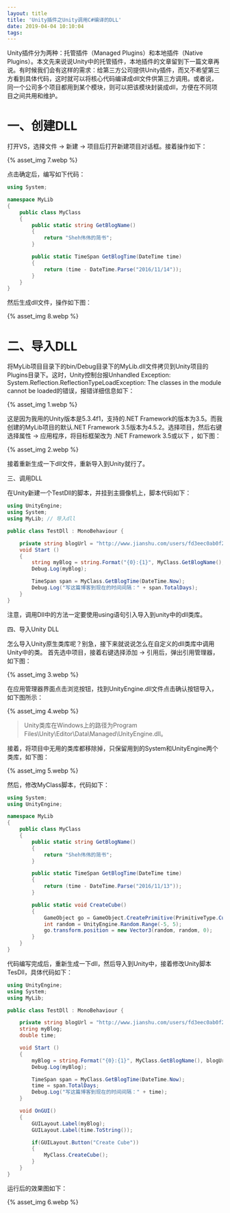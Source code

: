 ```yaml
---
layout: title
title: 'Unity插件之Unity调用C#编译的DLL'
date: 2019-04-04 10:10:04
tags:
---
```

Unity插件分为两种：托管插件（Managed Plugins）和本地插件（Native Plugins）。本文先来说说Unity中的托管插件，本地插件的文章留到下一篇文章再说。有时候我们会有这样的需求：给第三方公司提供Unity插件，而又不希望第三方看到具体代码，这时就可以将核心代码编译成dll文件供第三方调用。或者说，同一个公司多个项目都用到某个模块，则可以把该模块封装成dll，方便在不同项目之间共用和维护。

<!--more-->

# 一、创建DLL

打开VS，选择文件 -> 新建 -> 项目后打开新建项目对话框。接着操作如下：

{% asset_img 7.webp %}

点击确定后，编写如下代码：

```cs 
using System;

namespace MyLib
{
    public class MyClass
    {
        public static string GetBlogName()
        {
            return "Sheh伟伟的简书";
        }

        public static TimeSpan GetBlogTime(DateTime time)
        {
            return (time - DateTime.Parse("2016/11/14"));
        }
    }
}
```
然后生成dll文件，操作如下图：

{% asset_img 8.webp %}

# 二、导入DLL

将MyLib项目目录下的bin/Debug目录下的MyLib.dll文件拷贝到Unity项目的Plugins目录下。这时，Unity控制台报Unhandled Exception: System.Reflection.ReflectionTypeLoadException: The classes in the module cannot be loaded的错误，报错详细信息如下：

{% asset_img 1.webp %}

这是因为我用的Unity版本是5.3.4f1，支持的.NET Framework的版本为3.5。而我创建的MyLib项目的默认.NET Framework 3.5版本为4.5.2。选择项目，然后右键选择属性 -> 应用程序，将目标框架改为 .NET Framework 3.5或以下 ，如下图：

{% asset_img 2.webp %}

接着重新生成一下dll文件，重新导入到Unity就行了。

三、调用DLL

在Unity新建一个TestDll的脚本，并挂到主摄像机上，脚本代码如下：
```cs
using UnityEngine;
using System;
using MyLib; // 导入dll

public class TestDll : MonoBehaviour {

    private string blogUrl = "http://www.jianshu.com/users/fd3eec0ab0f2/latest_articles";
    void Start ()
    {
        string myBlog = string.Format("{0}:{1}", MyClass.GetBlogName(), blogUrl);
        Debug.Log(myBlog);

        TimeSpan span = MyClass.GetBlogTime(DateTime.Now);
        Debug.Log("写这篇博客到现在的时间间隔：" + span.TotalDays);
    }
}
```
注意，调用Dll中的方法一定要使用using语句引入导入到unity中的dll类库。

四、导入Unity DLL

怎么导入Unity原生类库呢？别急，接下来就说说怎么在自定义的dll类库中调用Unity中的类。
首先选中项目，接着右键选择添加 -> 引用后，弹出引用管理器，如下图：

{% asset_img 3.webp %}

在应用管理器界面点击浏览按钮，找到UnityEngine.dll文件点击确认按钮导入，如下图所示：

{% asset_img 4.webp %}

> Unity类库在Windows上的路径为Program Files\Unity\Editor\Data\Managed\UnityEngine.dll。

接着，将项目中无用的类库都移除掉，只保留用到的System和UnityEngine两个类库，如下图：

{% asset_img 5.webp %}

然后，修改MyClass脚本，代码如下：
```cs
using System;
using UnityEngine;

namespace MyLib
{
    public class MyClass
    {
        public static string GetBlogName()
        {
            return "Sheh伟伟的简书";
        }

        public static TimeSpan GetBlogTime(DateTime time)
        {
            return (time - DateTime.Parse("2016/11/13"));
        }

        public static void CreateCube()
        {
            GameObject go = GameObject.CreatePrimitive(PrimitiveType.Cube);
            int random = UnityEngine.Random.Range(-5, 5);
            go.transform.position = new Vector3(random, random, 0);
        }
    }
}
```
代码编写完成后，重新生成一下dll，然后导入到Unity中，接着修改Unity脚本TesDll，具体代码如下：
```cs
using UnityEngine;
using System;
using MyLib;

public class TestDll : MonoBehaviour {

    private string blogUrl = "http://www.jianshu.com/users/fd3eec0ab0f2/latest_articles";
    string myBlog;
    double time;

    void Start ()
    {
        myBlog = string.Format("{0}:{1}", MyClass.GetBlogName(), blogUrl);
        Debug.Log(myBlog);

        TimeSpan span = MyClass.GetBlogTime(DateTime.Now);
        time = span.TotalDays;
        Debug.Log("写这篇博客到现在的时间间隔：" + time);
    }

    void OnGUI()
    {
        GUILayout.Label(myBlog);
        GUILayout.Label(time.ToString());

        if(GUILayout.Button("Create Cube"))
        {
            MyClass.CreateCube();
        }
    }
}
```
运行后的效果图如下：

{% asset_img 6.webp %}